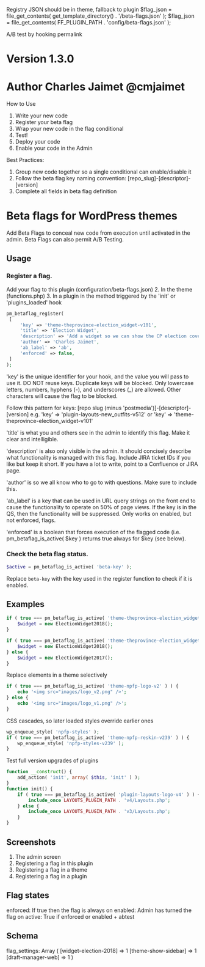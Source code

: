 Registry JSON should be in theme, fallback to plugin
$flag_json = file_get_contents( get_template_directory() . '/beta-flags.json' );
$flag_json = file_get_contents( FF_PLUGIN_PATH . 'config/beta-flags.json' );

A/B test by hooking permalink

# Version 1.3.0
# Author Charles Jaimet @cmjaimet
How to Use
1. Write your new code
2. Register your beta flag
3. Wrap your new code in the flag conditional
4. Test!
5. Deploy your code
6. Enable your code in the Admin

Best Practices:
1. Group new code together so a single conditional can enable/disable it
2. Follow the beta flag key naming convention: [repo_slug]-[descriptor]-[version]
3. Complete all fields in beta flag definition

# Beta flags for WordPress themes

Add Beta Flags to conceal new code from execution until activated in the admin.
Beta Flags can also permit A/B Testing.

## Usage

### Register a flag.
Add your flag to this plugin (configuration/beta-flags.json)
	2. In the theme (functions.php)
	3. In a plugin in the method triggered by the 'init' or 'plugins_loaded' hook

```php
pm_betaflag_register(
 [
	 'key' => 'theme-theprovince-election_widget-v101',
	 'title' => 'Election Widget',
	 'description' => 'Add a widget so we can show the CP election coverage',
	 'author' => 'Charles Jaimet',
	 'ab_label' => 'ab',
	 'enforced' => false,
 ]
);
```

'key' is the unique identifier for your hook, and the value you will pass to use it.
DO NOT reuse keys. Duplicate keys will be blocked.
Only lowercase letters, numbers, hyphens (-), and underscores (_) are allowed.
Other characters will cause the flag to be blocked.

Follow this pattern for keys:
[repo slug (minus 'postmedia')]-[descriptor]-[version]
e.g.
'key' => 'plugin-layouts-new_outfits-v512'
or
'key' => 'theme-theprovince-election_widget-v101'

'title' is what you and others see in the admin to identify this flag. Make it clear and intelligible.

'description' is also only visible in the admin. It should concisely describe what functionality is managed with this flag. Include JIRA ticket IDs if you like but keep it short. If you have a lot to write, point to a Confluence or JIRA page.

'author' is so we all know who to go to with questions. Make sure to include this.

'ab_label' is a key that can be used in URL query strings on the front end to cause the functionality to operate on 50% of page views. If the key is in the QS, then the functionality will be suppressed. Only works on enabled, but not enforced, flags.

'enforced' is a boolean that forces execution of the flagged code (i.e. pm_betaflag_is_active( $key ) returns true always for $key (see below).

### Check the beta flag status.

```php
$active = pm_betaflag_is_active( 'beta-key' );
```
Replace `beta-key` with the key used in the register function to check if it is enabled.

## Examples
```php
if ( true === pm_betaflag_is_active( 'theme-theprovince-election_widget-v101' ) ) {
	$widget = new ElectionWidget2018();
}
```

```php
if ( true === pm_betaflag_is_active( 'theme-theprovince-election_widget-v101' ) ) {
	$widget = new ElectionWidget2018();
} else {
	$widget = new ElectionWidget2017();
}
```

Replace elements in a theme selectively
```php
if ( true === pm_betaflag_is_active( 'theme-npfp-logo-v2' ) ) {
	echo '<img src="images/logo_v2.png" />';
} else {
	echo '<img src="images/logo_v1.png" />';
}
```

CSS cascades, so later loaded styles override earlier ones
```php
wp_enqueue_style( 'npfp-styles' );
if ( true === pm_betaflag_is_active( 'theme-npfp-reskin-v239' ) ) {
	wp_enqueue_style( 'npfp-styles-v239' );
}
```

Test full version upgrades of plugins
```php
function __construct() {
	add_action( 'init', array( $this, 'init' ) );
}
function init() {
	if ( true === pm_betaflag_is_active( 'plugin-layouts-logo-v4' ) ) {
		include_once LAYOUTS_PLUGIN_PATH . 'v4/Layouts.php';
	} else {
		include_once LAYOUTS_PLUGIN_PATH . 'v3/Layouts.php';
	}
}
```

## Screenshots
1. The admin screen
2. Registering a flag in this plugin
3. Registering a flag in a theme
4. Registering a flag in a plugin

## Flag states
enforced: If true then the flag is always on
enabled: Admin has turned the flag on
active: True if enforced or enabled + abtest

## Schema
flag_settings:
Array
(
    [widget-election-2018] => 1
    [theme-show-sidebar] => 1
    [draft-manager-web] => 1
)
